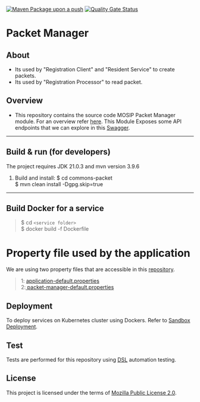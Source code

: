 [![Maven Package upon a push](https://github.com/mosip/packet-manager/actions/workflows/push_trigger.yml/badge.svg?branch=release-1.2.0.1)](https://github.com/mosip/packet-manager/actions/workflows/push_trigger.yml)
[![Quality Gate Status](https://sonarcloud.io/api/project_badges/measure?branch=release-1.2.0.1&project=mosip_packet-manager&id=mosip_packet-manager2&metric=alert_status)](https://sonarcloud.io/dashboard?branch=release-1.2.0.1&id=mosip_packet-manager)

# Packet Manager

## About
* Its used by "Registration Client" and "Resident Service" to create packets.
* Its used by "Registration Processor" to read packet.

## Overview

* This repository contains the source code MOSIP Packet Manager module.  For an overview refer [here](https://docs.mosip.io/1.2.0/modules/packet-manager). This Module Exposes some API endpoints that we can explore in this [Swagger](https://api-internal.dev.mosip.net/commons/v1/packetmanager/swagger-ui/index.html?configUrl=/commons/v1/packetmanager/v3/api-docs/swagger-config#/).  
---
## Build & run (for developers)
The project requires JDK 21.0.3  and mvn version 3.9.6

1. Build and install:
   $ cd commons-packet <br>$ mvn clean install -Dgpg.skip=true
___
## Build Docker for a service
>$ cd `<service folder>` <br>
$ docker build -f Dockerfile
# Property file used by the application
We are using two property files that are accessible in this [repository](https://github.com/mosip/mosip-config/blob/develop/).
> 1: [application-default.properties](https://github.com/mosip/mosip-config/blob/develop/application-default.properties)<br> 2:[ packet-manager-default.properties](https://github.com/mosip/mosip-config/blob/develop/packet-manager-default.properties)

## Deployment 
To deploy services on Kubernetes cluster using Dockers. Refer to [Sandbox Deployment](https://docs.mosip.io/1.2.0/deploymentnew/v3-installation).
## Test 
Tests are performed for this repository using [DSL](https://github.com/mosip/mosip-automation-tests) automation testing.

## License
This project is licensed under the terms of [Mozilla Public License 2.0](LICENSE).